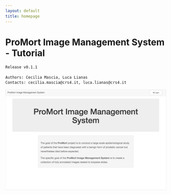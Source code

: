 ```yaml
---
layout: default
title: homepage
---
```


# ProMort Image Management System - Tutorial

```
Release v0.1.1

Authors: Cecilia Mascia, Luca Lianas  
Contacts: cecilia.mascia@crs4.it, luca.lianas@crs4.it
```

![home](./img/1.home.png)
